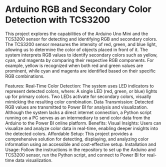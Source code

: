 # Arduino RGB and Secondary Color Detection with TCS3200
This project explores the capabilities of the Arduino Uno Mini and the TCS3200 sensor for detecting and identifying RGB and secondary colors. The TCS3200 sensor measures the intensity of red, green, and blue light, allowing us to determine the color of objects placed in front of it. The system interprets RGB values to identify secondary colors such as yellow, cyan, and magenta by comparing their respective RGB components. For example, yellow is recognized when both red and green values are prominent, while cyan and magenta are identified based on their specific RGB combinations.

Features:
Real-Time Color Detection: The system uses LED indicators to represent detected colors, where:
A single LED (red, green, or blue) lights up for primary colors.
Two LEDs activate for secondary colors, visually mimicking the resulting color combination.
Data Transmission: Detected RGB values are transmitted to Power BI for analysis and visualization. Although the system lacks a direct internet connection, a Python script running on a PC serves as an intermediary to send color data from the Arduino to the Power BI online platform.
Benefits:
Visual Insights: Users can visualize and analyze color data in real-time, enabling deeper insights into the detected colors.
Affordable Setup: This project provides a comprehensive solution for detecting, displaying, and analyzing color information using an accessible and cost-effective setup.
Installation and Usage:
Follow the instructions in the repository to set up the Arduino and TCS3200 sensor, run the Python script, and connect to Power BI for real-time data visualization.
